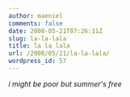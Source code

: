 ```yaml
---
author: maeniel
comments: false
date: 2008-05-21T07:26:11Z
slug: la-la-lala
title: la la lala
url: /2008/05/21/la-la-lala/
wordpress_id: 57
---
```


_i might be poor but summer's free_
